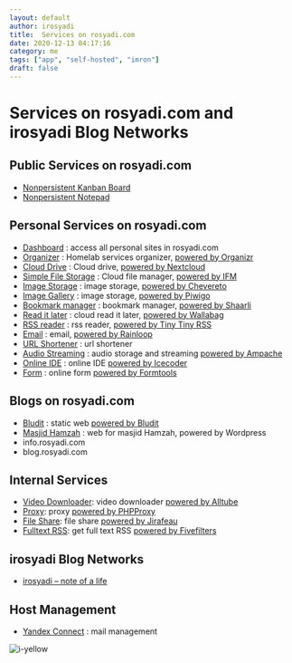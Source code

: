 ```yaml
---
layout: default
author: irosyadi
title:  Services on rosyadi.com
date: 2020-12-13 04:17:16
category: me
tags: ["app", "self-hosted", "imron"]
draft: false
---
```


# Services on rosyadi.com and irosyadi Blog Networks

## Public Services on rosyadi.com
- [Nonpersistent Kanban Board](https://rosyadi.com/kanban/)
- [Nonpersistent Notepad](https://rosyadi.com/kanban/note/)

## Personal Services on rosyadi.com
- [Dashboard](https://rosyadi.com/dash/) : access all personal sites in rosyadi.com
- [Organizer](https://rosyadi.com/organ/) : Homelab services organizer, [powered by Organizr](https://github.com/causefx/organizr)
- [Cloud Drive](https://rosyadi.com/drive/) : Cloud drive, [powered by Nextcloud](https://nextcloud.com/)
- [Simple File Storage](https://rosyadi.com/file/) : Cloud file manager, [powered by IFM](https://github.com/misterunknown/ifm)
- [Image Storage](https://rosyadi.com/pic/) : image storage, [powered by Chevereto](https://chevereto.com/)
- [Image Gallery](https://rosyadi.com/image/) : image storage, [powered by Piwigo](https://piwigo.org/)
- [Bookmark manager](https://rosyadi.com/share/) : bookmark manager, [powered by Shaarli](https://github.com/shaarli/Shaarli)
- [Read it later](https://rosyadi.com/read/web/login) : cloud read it later, [powered by Wallabag](https://github.com/wallabag/wallabag)
- [RSS reader](https://rosyadi.com/trss/) : rss reader, [powered by Tiny Tiny RSS](https://tt-rss.org/)
- [Email](https://rosyadi.com/mail/) : email, [powered by Rainloop](https://www.rainloop.net/)
- [URL Shortener](https://rosyadi.com/s/) : url shortener
- [Audio Streaming](https://rosyadi.com/sound/login.php) : audio storage and streaming [powered by Ampache](http://ampache.org/)
- [Online IDE](https://rosyadi.com/code/lib/login.php) : online IDE [powered by Icecoder](https://icecoder.net/)
- [Form](https://rosyadi.com/form/) : online form [powered by Formtools](https://formtools.org/)

## Blogs on rosyadi.com
- [Bludit](https://rosyadi.com/bludit/) : static web [powered by Bludit](https://www.bludit.com/)
- [Masjid Hamzah](https://rosyadi.com/masjid/) : web for masjid Hamzah, powered by Wordpress
- info.rosyadi.com
- blog.rosyadi.com

## Internal Services
- [Video Downloader](https://rosyadi.com/videodl/): video downloader [powered by Alltube](https://github.com/Rudloff/alltube)
- [Proxy](https://rosyadi.com/proxy/): proxy [powered by PHPProxy](https://www.php-proxy.com/)
- [File Share](https://rosyadi.com/send/): file share [powered by Jirafeau](https://gitlab.com/mojo42/Jirafeau)
- [Fulltext RSS](https://rosyadi.com/fullrss/): get full text RSS [powered by Fivefilters](https://www.fivefilters.org/full-text-rss/)

<!-- 
- [Load File](https://rosyadi.com/load-file/) : simple PHP script for uploading file to server
- [Load URL](https://rosyadi.com/load-url/) : simple PHP script for transferring to server
-->


## irosyadi Blog Networks
* [irosyadi – note of a life](https://imronrosyadi.wordpress.com/)

## Host Management
* [Yandex Connect](https://connect.yandex.com/portal/home) : mail management
<!-- [CPanel](https://srv66.niagahoster.com:2083/cpsess2968925572/frontend/paper_lantern/index.html?login=1&post_login=22825537690951) -->


![i-yellow](_v_images/20210410142500299_7907.png)